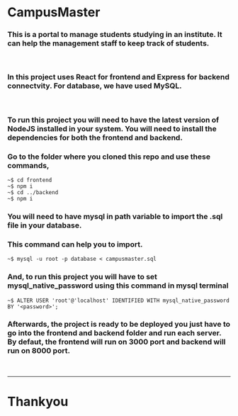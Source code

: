 # CampusMaster

### This is a portal to manage students studying in an institute. It can help the management staff to keep track of students. 
<br>

### In this project uses React for frontend and Express for backend connectvity. For database, we have used MySQL.
<br>

### To run this project you will need to have the latest version of NodeJS installed in your system. You will need to install the dependencies for both the frontend and backend.

### Go to the folder where you cloned this repo and use these commands,

```console
~$ cd frontend
~$ npm i
~$ cd ../backend
~$ npm i
```

### You will need to have mysql in path variable to import the .sql file in your database.
### This command can help you to import.
```console
~$ mysql -u root -p database < campusmaster.sql
```

### And, to run this project you will have to set mysql_native_password using this command in mysql terminal
```console
~$ ALTER USER 'root'@'localhost' IDENTIFIED WITH mysql_native_password BY '<password>';
```

### Afterwards, the project is ready to be deployed you just have to go into the frontend and backend folder and run each server. By defaut, the frontend will run on 3000 port and backend will run on 8000 port.
<br>

--------------------
# Thankyou